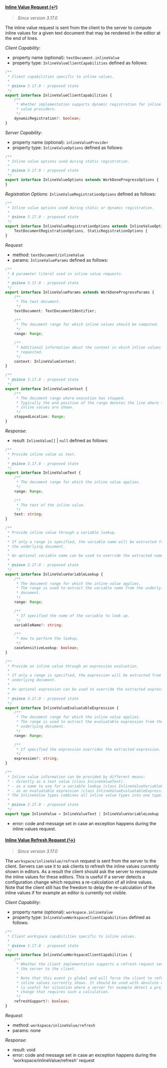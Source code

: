 #### <a href="#textDocument_inlineValue" name="textDocument_inlineValue" class="anchor">Inline Value Request (:leftwards_arrow_with_hook:)</a>

> *Since version 3.17.0*

The inline value request is sent from the client to the server to compute inline values for a given text document that may be rendered in the editor at the end of lines.

_Client Capability_:
* property name (optional): `textDocument.inlineValue`
* property type: `InlineValueClientCapabilities` defined as follows:

<div class="anchorHolder"><a href="#inlineValueClientCapabilities" name="inlineValueClientCapabilities" class="linkableAnchor"></a></div>

```typescript
/**
 * Client capabilities specific to inline values.
 *
 * @since 3.17.0 - proposed state
 */
export interface InlineValueClientCapabilities {
	/**
	 * Whether implementation supports dynamic registration for inline
	 * value providers.
	 */
	dynamicRegistration?: boolean;
}
```

_Server Capability_:
* property name (optional): `inlineValueProvider`
* property type: `InlineValueOptions` defined as follows:

<div class="anchorHolder"><a href="#inlineValueOptions" name="inlineValueOptions" class="linkableAnchor"></a></div>

```typescript
/**
 * Inline value options used during static registration.
 *
 * @since 3.17.0 - proposed state
 */
export interface InlineValueOptions extends WorkDoneProgressOptions {
}
```

_Registration Options_: `InlineValueRegistrationOptions` defined as follows:

<div class="anchorHolder"><a href="#inlineValueRegistrationOptions" name="inlineValueRegistrationOptions" class="linkableAnchor"></a></div>

```typescript
/**
 * Inline value options used during static or dynamic registration.
 *
 * @since 3.17.0 - proposed state
 */
export interface InlineValueRegistrationOptions extends InlineValueOptions,
	TextDocumentRegistrationOptions, StaticRegistrationOptions {
}
```

_Request_:
* method: `textDocument/inlineValue`
* params: `InlineValueParams` defined as follows:

<div class="anchorHolder"><a href="#inlineValueParams" name="inlineValueParams" class="linkableAnchor"></a></div>

```typescript
/**
 * A parameter literal used in inline value requests.
 *
 * @since 3.17.0 - proposed state
 */
export interface InlineValueParams extends WorkDoneProgressParams {
	/**
	 * The text document.
	 */
	textDocument: TextDocumentIdentifier;

	/**
	 * The document range for which inline values should be computed.
	 */
	range: Range;

	/**
	 * Additional information about the context in which inline values were
	 * requested.
	 */
	context: InlineValueContext;
}
```

<div class="anchorHolder"><a href="#inlineValueContext" name="inlineValueContext" class="linkableAnchor"></a></div>

```typescript
/**
 * @since 3.17.0 - proposed state
 */
export interface InlineValueContext {
	/**
	 * The document range where execution has stopped.
	 * Typically the end position of the range denotes the line where the
	 * inline values are shown.
	 */
	stoppedLocation: Range;
}
```

_Response_:
* result: `InlineValue[]` \| `null` defined as follows:

<div class="anchorHolder"><a href="#inlineValueText" name="inlineValueText" class="linkableAnchor"></a></div>

```typescript
/**
 * Provide inline value as text.
 *
 * @since 3.17.0 - proposed state
 */
export interface InlineValueText {
	/**
	 * The document range for which the inline value applies.
	 */
	range: Range;

	/**
	 * The text of the inline value.
	 */
	text: string;
}
```

<div class="anchorHolder"><a href="#inlineValueVariableLookup" name="inlineValueVariableLookup" class="linkableAnchor"></a></div>

```typescript
/**
 * Provide inline value through a variable lookup.
 *
 * If only a range is specified, the variable name will be extracted from
 * the underlying document.
 *
 * An optional variable name can be used to override the extracted name.
 *
 * @since 3.17.0 - proposed state
 */
export interface InlineValueVariableLookup {
	/**
	 * The document range for which the inline value applies.
	 * The range is used to extract the variable name from the underlying
	 * document.
	 */
	range: Range;

	/**
	 * If specified the name of the variable to look up.
	 */
	variableName?: string;

	/**
	 * How to perform the lookup.
	 */
	caseSensitiveLookup: boolean;
}
```

<div class="anchorHolder"><a href="#inlineValueEvaluatableExpression" name="inlineValueEvaluatableExpression" class="linkableAnchor"></a></div>

```typescript
/**
 * Provide an inline value through an expression evaluation.
 *
 * If only a range is specified, the expression will be extracted from the
 * underlying document.
 *
 * An optional expression can be used to override the extracted expression.
 *
 * @since 3.17.0 - proposed state
 */
export interface InlineValueEvaluatableExpression {
	/**
	 * The document range for which the inline value applies.
	 * The range is used to extract the evaluatable expression from the
	 * underlying document.
	 */
	range: Range;

	/**
	 * If specified the expression overrides the extracted expression.
	 */
	expression?: string;
}
```

<div class="anchorHolder"><a href="#inlineValue" name="inlineValue" class="linkableAnchor"></a></div>

```typescript
/**
 * Inline value information can be provided by different means:
 * - directly as a text value (class InlineValueText).
 * - as a name to use for a variable lookup (class InlineValueVariableLookup)
 * - as an evaluatable expression (class InlineValueEvaluatableExpression)
 * The InlineValue types combines all inline value types into one type.
 *
 * @since 3.17.0 - proposed state
 */
export type InlineValue = InlineValueText | InlineValueVariableLookup | InlineValueEvaluatableExpression;
```
* error: code and message set in case an exception happens during the inline values request.

#### <a href="#workspace_inlineValue_refresh" name="workspace_inlineValue_refresh" class="anchor">Inline Value Refresh Request  (:arrow_right_hook:)</a>

> *Since version 3.17.0*

The `workspace/inlineValue/refresh` request is sent from the server to the client. Servers can use it to ask clients to refresh the inline values currently shown in editors. As a result the client should ask the server to recompute the inline values for these editors. This is useful if a server detects a configuration change which requires a re-calculation of all inline values. Note that the client still has the freedom to delay the re-calculation of the inline values if for example an editor is currently not visible.

_Client Capability_:

* property name (optional): `workspace.inlineValue`
* property type: `InlineValueWorkspaceClientCapabilities` defined as follows:

<div class="anchorHolder"><a href="#inlineValueWorkspaceClientCapabilities" name="inlineValueWorkspaceClientCapabilities" class="linkableAnchor"></a></div>

```typescript
/**
 * Client workspace capabilities specific to inline values.
 *
 * @since 3.17.0 - proposed state
 */
export interface InlineValueWorkspaceClientCapabilities {
	/**
	 * Whether the client implementation supports a refresh request sent from
	 * the server to the client.
	 *
	 * Note that this event is global and will force the client to refresh all
	 * inline values currently shown. It should be used with absolute care and
	 * is useful for situation where a server for example detect a project wide
	 * change that requires such a calculation.
	 */
	refreshSupport?: boolean;
}
```
_Request_:
* method: `workspace/inlineValue/refresh`
* params: none

_Response_:

* result: void
* error: code and message set in case an exception happens during the 'workspace/inlineValue/refresh' request
